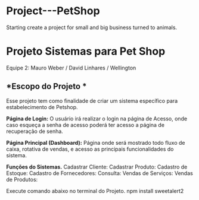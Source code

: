 # Project---PetShop
Starting create a project for small and big business turned to animals.


Projeto Sistemas para Pet Shop
=======================================
Equipe 2: Mauro Weber / David Linhares / Wellington

*Escopo do Projeto *
------------------------
Esse projeto tem como finalidade de criar um sistema específico para estabelecimento de Petshop.

**Página de Login:**
O usuário irá realizar o login na página de Acesso, onde caso
esqueça a senha de acesso poderá ter acesso a página de 
recuperação de senha.

**Página Principal (Dashboard):**
Página onde será mostrado todo fluxo de caixa, rotativa de vendas, e acesso as principais funcionalidades do sistema.

**Funções do Sistemas.**
Cadastrar Cliente:
Cadastrar Produto:
Cadastro de Estoque:
Cadastro de Fornecedores:
Consulta:
Vendas de Serviços:
Vendas de Produtos:

Execute comando abaixo no terminal do Projeto.
npm install sweetalert2
